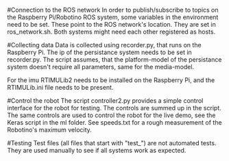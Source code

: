 

#Connection to the ROS network
In order to publish/subscribe to topics on the Raspberry Pi/Robotino ROS system, some variables in the environment need to be set. These point to the ROS network's location. They are set in ros_network.sh.
Both systems might need each other registered as hosts.

#Collecting data
Data is collected using recorder.py, that runs on the Raspberry Pi. The ip of the persistance system needs to be set in recorder.py. The script assumes, that the platform-model of the persistance system doesn't require all parameters, same for the media-model.

For the imu RTIMULib2 needs to be installed on the Raspberry Pi, and the RTIMULib.ini file needs to be present.

#Control the robot
The script controller2.py provides a simple control interface for the robot for testing. The controls are summed up in the script.
The same controls are used to control the robot for the live demo, see the Keras script in the ml folder.
See speeds.txt for a rough measurement of the Robotino's maximum velocity.

#Testing
Test files (all files that start with "test_") are not automated tests. They are used manually to see if all systems work as expected.
